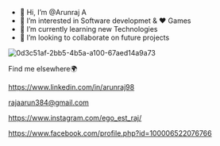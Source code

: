 - 👋 Hi, I’m @Arunraj A
- 👀 I’m interested in Software developmet & ❤ Games
- 🌱 I’m currently learning new Technologies
- 💞️ I’m looking to collaborate on future projects 

<!---
Arunraj98/Arunraj98 is a ✨ special ✨ repository because its `README.md` (this file) appears on your GitHub profile.
You can click the Preview link to take a look at your changes.
--->
![0d3c51af-2bb5-4b5a-a100-67aed14a9a73](https://user-images.githubusercontent.com/67274985/162584912-c4750922-7ecf-4f9b-92d2-d6543d8308c6.jpg)

Find me elsewhere🌍

https://www.linkedin.com/in/arunraj98

rajaarun384@gmail.com

https://www.instagram.com/ego_est_raj/

https://www.facebook.com/profile.php?id=100006522076766
